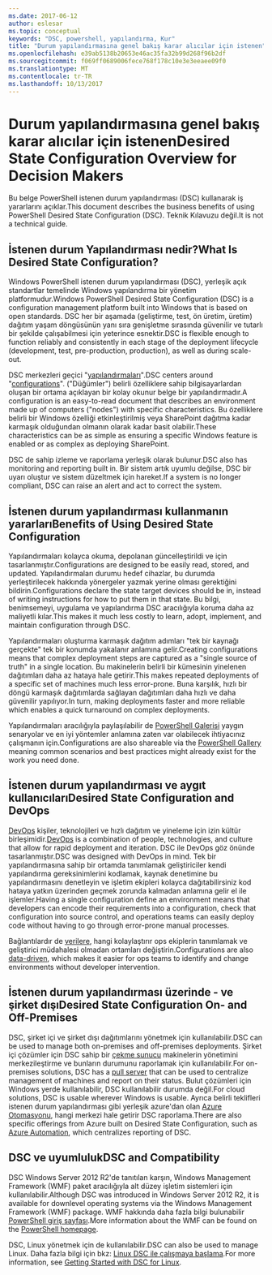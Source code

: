 ```yaml
---
ms.date: 2017-06-12
author: eslesar
ms.topic: conceptual
keywords: "DSC, powershell, yapılandırma, Kur"
title: "Durum yapılandırmasına genel bakış karar alıcılar için istenen"
ms.openlocfilehash: e39ab5138b20653e46ac35fa32b99d268f96b2df
ms.sourcegitcommit: f069ff0689006fece768f178c10e3e3eeaee09f0
ms.translationtype: MT
ms.contentlocale: tr-TR
ms.lasthandoff: 10/13/2017
---
```

# <a name="desired-state-configuration-overview-for-decision-makers"></a><span data-ttu-id="88098-103">Durum yapılandırmasına genel bakış karar alıcılar için istenen</span><span class="sxs-lookup"><span data-stu-id="88098-103">Desired State Configuration Overview for Decision Makers</span></span>

<span data-ttu-id="88098-104">Bu belge PowerShell istenen durum yapılandırması (DSC) kullanarak iş yararlarını açıklar.</span><span class="sxs-lookup"><span data-stu-id="88098-104">This document describes the business benefits of using PowerShell Desired State Configuration (DSC).</span></span> <span data-ttu-id="88098-105">Teknik Kılavuzu değil.</span><span class="sxs-lookup"><span data-stu-id="88098-105">It is not a technical guide.</span></span>

## <a name="what-is-desired-state-configuration"></a><span data-ttu-id="88098-106">İstenen durum Yapılandırması nedir?</span><span class="sxs-lookup"><span data-stu-id="88098-106">What Is Desired State Configuration?</span></span>

<span data-ttu-id="88098-107">Windows PowerShell istenen durum yapılandırması (DSC), yerleşik açık standartlar temelinde Windows yapılandırma bir yönetim platformudur.</span><span class="sxs-lookup"><span data-stu-id="88098-107">Windows PowerShell Desired State Configuration (DSC) is a configuration management platform built into Windows that is based on open standards.</span></span> <span data-ttu-id="88098-108">DSC her bir aşamada (geliştirme, test, ön üretim, üretim) dağıtım yaşam döngüsünün yanı sıra genişletme sırasında güvenilir ve tutarlı bir şekilde çalışabilmesi için yeterince esnektir.</span><span class="sxs-lookup"><span data-stu-id="88098-108">DSC is flexible enough to function reliably and consistently in each stage of the deployment lifecycle (development, test, pre-production, production), as well as during scale-out.</span></span> 

<span data-ttu-id="88098-109">DSC merkezleri geçici "[yapılandırmaları](https://msdn.microsoft.com/en-us/powershell/dsc/configurations)".</span><span class="sxs-lookup"><span data-stu-id="88098-109">DSC centers around "[configurations](https://msdn.microsoft.com/en-us/powershell/dsc/configurations)".</span></span>
<span data-ttu-id="88098-110">("Düğümler") belirli özelliklere sahip bilgisayarlardan oluşan bir ortama açıklayan bir kolay okunur belge bir yapılandırmadır.</span><span class="sxs-lookup"><span data-stu-id="88098-110">A configuration is an easy-to-read document that describes an environment made up of computers ("nodes") with specific characteristics.</span></span> <span data-ttu-id="88098-111">Bu özelliklere belirli bir Windows özelliği etkinleştirilmiş veya SharePoint dağıtma kadar karmaşık olduğundan olmanın olarak kadar basit olabilir.</span><span class="sxs-lookup"><span data-stu-id="88098-111">These characteristics can be as simple as ensuring a specific Windows feature is enabled or as complex as deploying SharePoint.</span></span> 

<span data-ttu-id="88098-112">DSC de sahip izleme ve raporlama yerleşik olarak bulunur.</span><span class="sxs-lookup"><span data-stu-id="88098-112">DSC also has monitoring and reporting built in.</span></span> <span data-ttu-id="88098-113">Bir sistem artık uyumlu değilse, DSC bir uyarı oluştur ve sistem düzeltmek için hareket.</span><span class="sxs-lookup"><span data-stu-id="88098-113">If a system is no longer compliant, DSC can raise an alert and act to correct the system.</span></span> 

## <a name="benefits-of-using-desired-state-configuration"></a><span data-ttu-id="88098-114">İstenen durum yapılandırması kullanmanın yararları</span><span class="sxs-lookup"><span data-stu-id="88098-114">Benefits of Using Desired State Configuration</span></span>

<span data-ttu-id="88098-115">Yapılandırmaları kolayca okuma, depolanan güncelleştirildi ve için tasarlanmıştır.</span><span class="sxs-lookup"><span data-stu-id="88098-115">Configurations are designed to be easily read, stored, and updated.</span></span> <span data-ttu-id="88098-116">Yapılandırmaları durumu hedef cihazlar, bu durumda yerleştirilecek hakkında yönergeler yazmak yerine olması gerektiğini bildirin.</span><span class="sxs-lookup"><span data-stu-id="88098-116">Configurations declare the state target devices should be in, instead of writing instructions for how to put them in that state.</span></span> <span data-ttu-id="88098-117">Bu bilgi, benimsemeyi, uygulama ve yapılandırma DSC aracılığıyla koruma daha az maliyetli kılar.</span><span class="sxs-lookup"><span data-stu-id="88098-117">This makes it much less costly to learn, adopt, implement, and maintain configuration through DSC.</span></span> 

<span data-ttu-id="88098-118">Yapılandırmaları oluşturma karmaşık dağıtım adımları "tek bir kaynağı gerçekte" tek bir konumda yakalanır anlamına gelir.</span><span class="sxs-lookup"><span data-stu-id="88098-118">Creating configurations means that complex deployment steps are captured as a "single source of truth" in a single location.</span></span> <span data-ttu-id="88098-119">Bu makinelerin belirli bir kümesinin yinelenen dağıtımları daha az hataya hale getirir.</span><span class="sxs-lookup"><span data-stu-id="88098-119">This makes repeated deployments of a specific set of machines much less error-prone.</span></span> <span data-ttu-id="88098-120">Buna karşılık, hızlı bir döngü karmaşık dağıtımlarda sağlayan dağıtımları daha hızlı ve daha güvenilir yapılıyor.</span><span class="sxs-lookup"><span data-stu-id="88098-120">In turn, making deployments faster and more reliable which enables a quick turnaround on complex deployments.</span></span>

<span data-ttu-id="88098-121">Yapılandırmaları aracılığıyla paylaşılabilir de [PowerShell Galerisi](https://powershellgallery.com) yaygın senaryolar ve en iyi yöntemler anlamına zaten var olabilecek ihtiyacınız çalışmanın için.</span><span class="sxs-lookup"><span data-stu-id="88098-121">Configurations are also shareable via the [PowerShell Gallery](https://powershellgallery.com) meaning common scenarios and best practices might already exist for the work you need done.</span></span>


## <a name="desired-state-configuration-and-devops"></a><span data-ttu-id="88098-122">İstenen durum yapılandırması ve aygıt kullanıcıları</span><span class="sxs-lookup"><span data-stu-id="88098-122">Desired State Configuration and DevOps</span></span>

<span data-ttu-id="88098-123">[DevOps](http://blogs.technet.com/b/ashleymcglone/archive/2015/11/20/devops-for-n00bs-ie-windows-people.aspx) kişiler, teknolojileri ve hızlı dağıtım ve yineleme için izin kültür birleşimidir.</span><span class="sxs-lookup"><span data-stu-id="88098-123">[DevOps](http://blogs.technet.com/b/ashleymcglone/archive/2015/11/20/devops-for-n00bs-ie-windows-people.aspx) is a combination of people, technologies, and culture that allow for rapid deployment and iteration.</span></span> <span data-ttu-id="88098-124">DSC ile DevOps göz önünde tasarlanmıştır.</span><span class="sxs-lookup"><span data-stu-id="88098-124">DSC was designed with DevOps in mind.</span></span> <span data-ttu-id="88098-125">Tek bir yapılandırmasına sahip bir ortamda tanımlamak geliştiriciler kendi yapılandırma gereksinimlerini kodlamak, kaynak denetimine bu yapılandırmasını denetleyin ve işletim ekipleri kolayca dağıtabilirsiniz kod hataya yatkın üzerinden geçmek zorunda kalmadan anlamına gelir el ile işlemler.</span><span class="sxs-lookup"><span data-stu-id="88098-125">Having a single configuration define an environment means that developers can encode their requirements into a configuration, check that configuration into source control, and operations teams can easily deploy code without having to go through error-prone manual processes.</span></span> 

<span data-ttu-id="88098-126">Bağlantılardır de [verilere](https://msdn.microsoft.com/en-us/powershell/dsc/configdata), hangi kolaylaştırır ops ekiplerin tanımlamak ve geliştirici müdahalesi olmadan ortamları değiştirin.</span><span class="sxs-lookup"><span data-stu-id="88098-126">Configurations are also [data-driven](https://msdn.microsoft.com/en-us/powershell/dsc/configdata), which makes it easier for ops teams to identify and change environments without developer intervention.</span></span> 

## <a name="desired-state-configuration-on--and-off-premises"></a><span data-ttu-id="88098-127">İstenen durum yapılandırması üzerinde - ve şirket dışı</span><span class="sxs-lookup"><span data-stu-id="88098-127">Desired State Configuration On- and Off-Premises</span></span>

<span data-ttu-id="88098-128">DSC, şirket içi ve şirket dışı dağıtımlarını yönetmek için kullanılabilir.</span><span class="sxs-lookup"><span data-stu-id="88098-128">DSC can be used to manage both on-premises and off-premises deployments.</span></span> <span data-ttu-id="88098-129">Şirket içi çözümler için DSC sahip bir [çekme sunucu](https://msdn.microsoft.com/en-us/powershell/dsc/pullserver) makinelerin yönetimini merkezileştirme ve bunların durumunu raporlamak için kullanılabilir.</span><span class="sxs-lookup"><span data-stu-id="88098-129">For on-premises solutions, DSC has a [pull server](https://msdn.microsoft.com/en-us/powershell/dsc/pullserver) that can be used to centralize management of machines and report on their status.</span></span> <span data-ttu-id="88098-130">Bulut çözümleri için Windows yerde kullanılabilir, DSC kullanılabilir durumda değil.</span><span class="sxs-lookup"><span data-stu-id="88098-130">For cloud solutions, DSC is usable wherever Windows is usable.</span></span> <span data-ttu-id="88098-131">Ayrıca belirli teklifleri istenen durum yapılandırması gibi yerleşik azure'dan olan [Azure Otomasyonu](https://azure.microsoft.com/en-us/documentation/services/automation/), hangi merkezi hale getirir DSC raporlama.</span><span class="sxs-lookup"><span data-stu-id="88098-131">There are also specific offerings from Azure built on Desired State Configuration, such as [Azure Automation](https://azure.microsoft.com/en-us/documentation/services/automation/), which centralizes reporting of DSC.</span></span> 

## <a name="dsc-and-compatibility"></a><span data-ttu-id="88098-132">DSC ve uyumluluk</span><span class="sxs-lookup"><span data-stu-id="88098-132">DSC and Compatibility</span></span>

<span data-ttu-id="88098-133">DSC Windows Server 2012 R2'de tanıtılan karşın, Windows Management Framework (WMF) paket aracılığıyla alt düzey işletim sistemleri için kullanılabilir.</span><span class="sxs-lookup"><span data-stu-id="88098-133">Although DSC was introduced in Windows Server 2012 R2, it is available for downlevel operating systems via the Windows Management Framework (WMF) package.</span></span> <span data-ttu-id="88098-134">WMF hakkında daha fazla bilgi bulunabilir [PowerShell giriş sayfası](https://msdn.microsoft.com/en-us/powershell/).</span><span class="sxs-lookup"><span data-stu-id="88098-134">More information about the WMF can be found on the [PowerShell homepage](https://msdn.microsoft.com/en-us/powershell/).</span></span> 

<span data-ttu-id="88098-135">DSC, Linux yönetmek için de kullanılabilir.</span><span class="sxs-lookup"><span data-stu-id="88098-135">DSC can also be used to manage Linux.</span></span> <span data-ttu-id="88098-136">Daha fazla bilgi için bkz: [Linux DSC ile çalışmaya başlama](https://msdn.microsoft.com/en-us/powershell/dsc/lnxgettingstarted).</span><span class="sxs-lookup"><span data-stu-id="88098-136">For more information, see [Getting Started with DSC for Linux](https://msdn.microsoft.com/en-us/powershell/dsc/lnxgettingstarted).</span></span>

